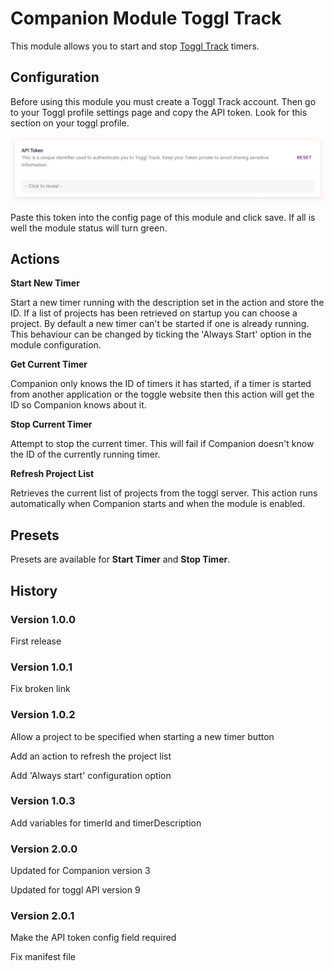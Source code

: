 # Companion Module Toggl Track

This module allows you to start and stop [Toggl Track](https://track.toggl.com/) timers.

## Configuration

Before using this module you must create a Toggl Track account. Then go to your Toggl profile settings page and copy the API token. Look for this section on your toggl profile.

![api token](api_token.png)

Paste this token into the config page of this module and click save. If all is well the module status will turn green.

## Actions

**Start New Timer**

Start a new timer running with the description set in the action and store the ID. If a list of projects has been retrieved on startup you can choose a project. By default a new timer can't be started if one is already running. This behaviour can be changed by ticking the 'Always Start' option in the module configuration.

**Get Current Timer**

Companion only knows the ID of timers it has started, if a timer is started from another application or the toggle website then this action will get the ID so Companion knows about it.

**Stop Current Timer**

Attempt to stop the current timer. This will fail if Companion doesn't know the ID of the currently running timer.

**Refresh Project List**

Retrieves the current list of projects from the toggl server. This action runs automatically when Companion starts and when the module is enabled.

## Presets

Presets are available for **Start Timer** and **Stop Timer**.

## History

### Version 1.0.0

First release

### Version 1.0.1

Fix broken link

### Version 1.0.2

Allow a project to be specified when starting a new timer button

Add an action to refresh the project list

Add 'Always start' configuration option

### Version 1.0.3

Add variables for timerId and timerDescription

### Version 2.0.0

Updated for Companion version 3

Updated for toggl API version 9

### Version 2.0.1

Make the API token config field required

Fix manifest file

